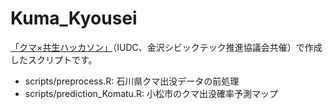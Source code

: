 # Kuma_Kyousei

[「クマ×共生ハッカソン」](https://note.com/from_iudc_2025/n/nd902f23f331a)（IUDC、金沢シビックテック推進協議会共催）で作成したスクリプトです。

-   scripts/preprocess.R: 石川県クマ出没データの前処理
-   scripts/prediction_Komatu.R: 小松市のクマ出没確率予測マップ
